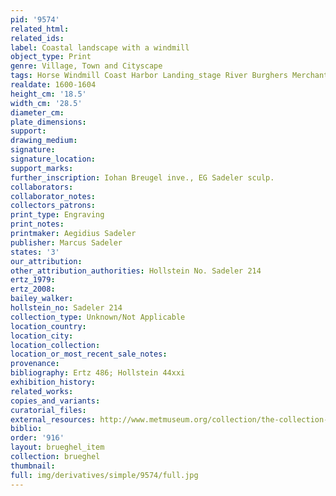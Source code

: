 ```yaml
---
pid: '9574'
related_html: 
related_ids: 
label: Coastal landscape with a windmill
object_type: Print
genre: Village, Town and Cityscape
tags: Horse Windmill Coast Harbor Landing_stage River Burghers Merchants Boat Wagon
realdate: 1600-1604
height_cm: '18.5'
width_cm: '28.5'
diameter_cm: 
plate_dimensions: 
support: 
drawing_medium: 
signature: 
signature_location: 
support_marks: 
further_inscription: Iohan Breugel inve., EG Sadeler sculp.
collaborators: 
collaborator_notes: 
collectors_patrons: 
print_type: Engraving
print_notes: 
printmaker: Aegidius Sadeler
publisher: Marcus Sadeler
states: '3'
our_attribution: 
other_attribution_authorities: Hollstein No. Sadeler 214
ertz_1979: 
ertz_2008: 
bailey_walker: 
hollstein_no: Sadeler 214
collection_type: Unknown/Not Applicable
location_country: 
location_city: 
location_collection: 
location_or_most_recent_sale_notes: 
provenance: 
bibliography: Ertz 486; Hollstein 44xxi
exhibition_history: 
related_works: 
copies_and_variants: 
curatorial_files: 
external_resources: http://www.metmuseum.org/collection/the-collection-online/search/382733
biblio: 
order: '916'
layout: brueghel_item
collection: brueghel
thumbnail: 
full: img/derivatives/simple/9574/full.jpg
---
```

